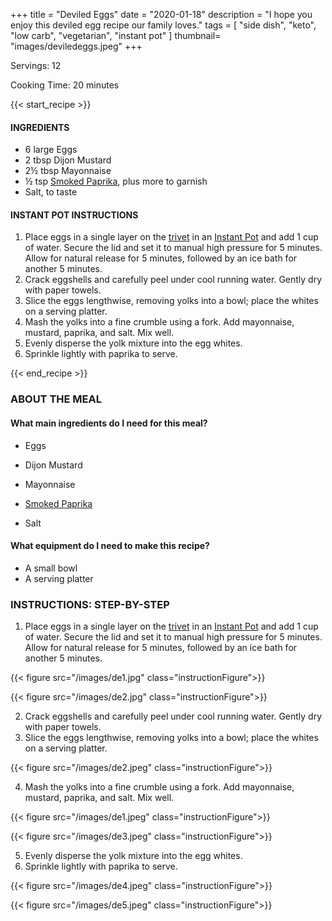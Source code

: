 +++
title = "Deviled Eggs"
date = "2020-01-18"
description = "I hope you enjoy this deviled egg recipe our family loves."
tags = [
    "side dish",
    "keto", 
    "low carb",
    "vegetarian",
    "instant pot"
]
thumbnail= "images/deviledeggs.jpeg"
+++

Servings: 12 <!--more-->

Cooking Time: 20 minutes 

{{< start_recipe >}}

#### INGREDIENTS 

* 6 large Eggs 
* 2 tbsp Dijon Mustard
* 2½ tbsp Mayonnaise
* ½ tsp [Smoked Paprika](https://amzn.to/2ZzYHAO), plus more to garnish
* Salt, to taste  

#### INSTANT POT INSTRUCTIONS 

1. Place eggs in a single layer on the [trivet](https://amzn.to/38G3NNi) in an [Instant Pot](https://amzn.to/3qfNYCZ) and add 1 cup of water. Secure the lid and set it to manual high pressure for 5 minutes. Allow for natural release for 5 minutes, followed by an ice bath for another 5 minutes.  
2. Crack eggshells and carefully peel under cool running water. Gently dry with paper towels. 
3. Slice the eggs lengthwise, removing yolks into a bowl; place the whites on a serving platter. 
4. Mash the yolks into a fine crumble using a fork. Add mayonnaise, mustard, paprika, and salt. Mix well. 
5. Evenly disperse the yolk mixture into the egg whites. 
6. Sprinkle lightly with paprika to serve.

{{< end_recipe >}}

### ABOUT THE MEAL

#### What main ingredients do I need for this meal?

* Eggs 

* Dijon Mustard 

* Mayonnaise

* [Smoked Paprika](https://amzn.to/2ZzYHAO)

* Salt

#### What equipment do I need to make this recipe?

* A small bowl 
* A serving platter 

### INSTRUCTIONS: STEP-BY-STEP 

1. Place eggs in a single layer on the [trivet](https://amzn.to/38G3NNi) in an [Instant Pot](https://amzn.to/3qfNYCZ) and add 1 cup of water. Secure the lid and set it to manual high pressure for 5 minutes. Allow for natural release for 5 minutes, followed by an ice bath for another 5 minutes.  

{{< figure src="/images/de1.jpg" class="instructionFigure">}}

{{< figure src="/images/de2.jpg" class="instructionFigure">}}

2. Crack eggshells and carefully peel under cool running water. Gently dry with paper towels. 
3. Slice the eggs lengthwise, removing yolks into a bowl; place the whites on a serving platter. 

{{< figure src="/images/de2.jpeg" class="instructionFigure">}}

4. Mash the yolks into a fine crumble using a fork. Add mayonnaise, mustard, paprika, and salt. Mix well. 

{{< figure src="/images/de1.jpeg" class="instructionFigure">}}

{{< figure src="/images/de3.jpeg" class="instructionFigure">}}

5. Evenly disperse the yolk mixture into the egg whites. 
6. Sprinkle lightly with paprika to serve.

{{< figure src="/images/de4.jpeg" class="instructionFigure">}}

{{< figure src="/images/de5.jpeg" class="instructionFigure">}}

